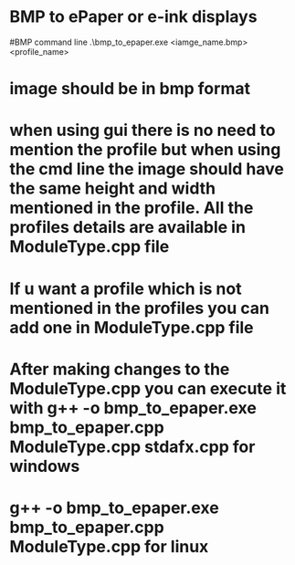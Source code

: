 # BMP to ePaper or e-ink displays

#BMP command line 
.\bmp_to_epaper.exe <iamge_name.bmp> <profile_name>




# image should be in bmp format
# when using gui there is no need to mention the profile but when using the cmd line the image should have the same height and width mentioned in the profile. All the profiles details are available in ModuleType.cpp file 
# If u want a profile which is not mentioned in the profiles you can add one in ModuleType.cpp file
# After making changes to the ModuleType.cpp you can execute it with g++ -o bmp_to_epaper.exe bmp_to_epaper.cpp ModuleType.cpp stdafx.cpp for windows
# g++ -o bmp_to_epaper.exe bmp_to_epaper.cpp ModuleType.cpp for linux




